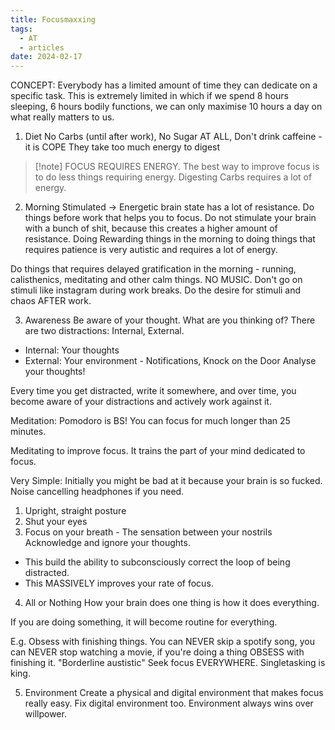 ```yaml
---
title: Focusmaxxing
tags:
  - AT
  - articles
date: 2024-02-17
---
```

CONCEPT: Everybody has a limited amount of time they can dedicate on a specific task. This is extremely limited in which if we spend 8 hours sleeping, 6 hours bodily functions, we can only maximise 10 hours a day on what really matters to us.

1) Diet
No Carbs (until after work), No Sugar AT ALL, Don't drink caffeine - it is COPE
They take too much energy to digest

>[!note] FOCUS REQUIRES ENERGY. The best way to improve focus is to do less things requiring energy. Digesting Carbs requires a lot of energy.

2) Morning
Stimulated -> Energetic brain state has a lot of resistance.
Do things before work that helps you to focus. Do not stimulate your brain with a bunch of shit, because this creates a higher amount of resistance. Doing Rewarding things in the morning to doing things that requires patience is very autistic and requires a lot of energy.

Do things that requires delayed gratification in the morning - running, calisthenics, meditating and other calm things. NO MUSIC. Don't go on stimuli like instagram during work breaks. Do the desire for stimuli and chaos AFTER work.

3) Awareness
Be aware of your thought. What are you thinking of? There are two distractions: Internal, External.
- Internal: Your thoughts
- External: Your environment - Notifications, Knock on the Door
Analyse your thoughts!

Every time you get distracted, write it somewhere, and over time, you become aware of your distractions and actively work against it.

Meditation:
Pomodoro is BS! You can focus for much longer than 25 minutes.

Meditating to improve focus. It trains the part of your mind dedicated to focus.

Very Simple: Initially you might be bad at it because your brain is so fucked. Noise cancelling headphones if you need.
1. Upright, straight posture
2. Shut your eyes
3. Focus on your breath - The sensation between your nostrils
Acknowledge and ignore your thoughts.
- This build the ability to subconsciously correct the loop of being distracted.
- This MASSIVELY improves your rate of focus.

4) All or Nothing
How your brain does one thing is how it does everything.

If you are doing something, it will become routine for everything.

E.g. Obsess with finishing things. You can NEVER skip a spotify song, you can NEVER stop watching a movie, if you're doing a thing OBSESS with finishing it. "Borderline austistic" Seek focus EVERYWHERE. Singletasking is king.

5) Environment
Create a physical and digital environment that makes focus really easy.
Fix digital environment too.
Environment always wins over willpower.